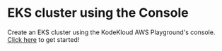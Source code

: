 # EKS cluster using the Console

Create an EKS cluster using the KodeKloud AWS Playground's console. [Click here](./docs/01-sign-in.md) to get started!

